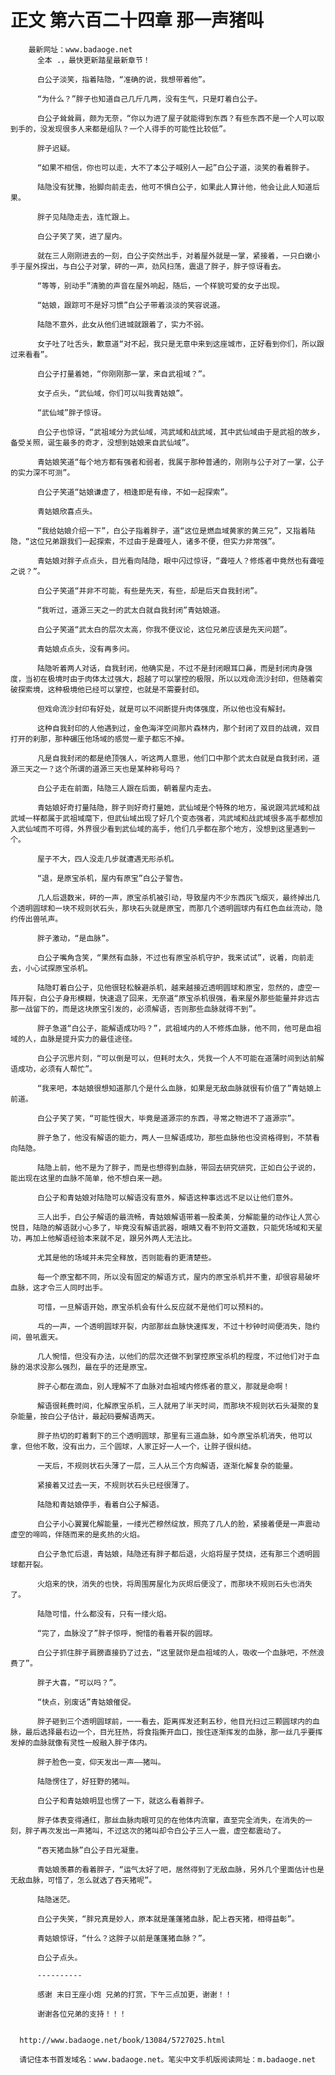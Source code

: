 # 正文 第六百二十四章 那一声猪叫
        最新网址：www.badaoge.net
          全本 .，最快更新踏星最新章节！
      
          白公子淡笑，指着陆隐，“准确的说，我想带着他”。
      
          “为什么？”胖子也知道自己几斤几两，没有生气，只是盯着白公子。
      
          白公子耸耸肩，颇为无奈，“你以为进了屋子就能得到东西？有些东西不是一个人可以取到手的，没发现很多人来都是组队？一个人得手的可能性比较低”。
      
          胖子迟疑。
      
          “如果不相信，你也可以走，大不了本公子喊别人一起”白公子道，淡笑的看着胖子。
      
          陆隐没有犹豫，抬脚向前走去，他可不惧白公子，如果此人算计他，他会让此人知道后果。
      
          胖子见陆隐走去，连忙跟上。
      
          白公子笑了笑，进了屋内。
      
          就在三人刚刚进去的一刻，白公子突然出手，对着屋外就是一掌，紧接着，一只白嫩小手于屋外探出，与白公子对掌，砰的一声，劲风扫荡，震退了胖子，胖子惊讶看去。
      
          “等等，别动手”清脆的声音在屋外响起，随后，一个样貌可爱的女子出现。
      
          “姑娘，跟踪可不是好习惯”白公子带着淡淡的笑容说道。
      
          陆隐不意外，此女从他们进城就跟着了，实力不弱。
      
          女子吐了吐舌头，歉意道“对不起，我只是无意中来到这座城市，正好看到你们，所以跟过来看看”。
      
          白公子打量着她，“你刚刚那一掌，来自武祖域？”。
      
          女子点头，“武仙域，你们可以叫我青姑娘”。
      
          “武仙域”胖子惊讶。
      
          白公子也惊讶，“武祖域分为武仙域，鸿武域和战武域，其中武仙域由于是武祖的故乡，备受关照，诞生最多的奇才，没想到姑娘来自武仙域”。
      
          青姑娘笑道“每个地方都有强者和弱者，我属于那种普通的，刚刚与公子对了一掌，公子的实力深不可测”。
      
          白公子笑道“姑娘谦虚了，相逢即是有缘，不如一起探索”。
      
          青姑娘欣喜点头。
      
          “我给姑娘介绍一下”，白公子指着胖子，道“这位是燃血域黄家的黄三兄”，又指着陆隐，“这位兄弟跟我们一起探索，不过由于是聋哑人，诸多不便，但实力非常强”。
      
          青姑娘对胖子点点头，目光看向陆隐，眼中闪过惊讶，“聋哑人？修炼者中竟然也有聋哑之说？”。
      
          白公子笑道“并非不可能，有些是先天，有些，却是后天自我封闭”。
      
          “我听过，道源三天之一的武太白就自我封闭”青姑娘道。
      
          白公子笑道“武太白的层次太高，你我不便议论，这位兄弟应该是先天问题”。
      
          青姑娘点点头，没有再多问。
      
          陆隐听着两人对话，自我封闭，他确实是，不过不是封闭眼耳口鼻，而是封闭肉身强度，当初在极境时由于肉体太过强大，超越了可以掌控的极限，所以以戏命流沙封印，但随着突破探索境，这种极境他已经可以掌控，也就是不需要封印。
      
          但戏命流沙封印有好处，就是可以不间断提升肉体强度，所以他也没有解封。
      
          这种自我封印的人他遇到过，金色海洋空间那片森林内，那个封闭了双目的战魂，双目打开的刹那，那种碾压他场域的感觉一辈子都忘不掉。
      
          凡是自我封闭的都是绝顶强人，听这两人意思，他们口中那个武太白就是自我封闭，道源三天之一？这个所谓的道源三天也是某种称号吗？
      
          白公子走在前面，陆隐三人跟在后面，朝着屋内走去。
      
          青姑娘好奇打量陆隐，胖子则好奇打量她，武仙域是个特殊的地方，虽说跟鸿武域和战武域一样都属于武祖域麾下，但武仙域出现了好几个变态强者，鸿武域和战武域很多高手都想加入武仙域而不可得，外界很少看到武仙域的高手，他们几乎都在那个地方，没想到这里遇到一个。
      
          屋子不大，四人没走几步就遭遇无形杀机。
      
          “退，是原宝杀机，屋内有原宝”白公子警告。
      
          几人后退数米，砰的一声，原宝杀机被引动，导致屋内不少东西灰飞烟灭，最终掉出几个透明圆球和一块不规则状石头，那块石头就是原宝，而那几个透明圆球内有红色血丝流动，隐约传出兽吼声。
      
          胖子激动，“是血脉”。
      
          白公子嘴角含笑，“果然有血脉，不过也有原宝杀机守护，我来试试”，说着，向前走去，小心试探原宝杀机。
      
          陆隐盯着白公子，见他很轻松躲避杀机，越来越接近透明圆球和原宝，忽然的，虚空一阵开裂，白公子身形模糊，快速退了回来，无奈道“原宝杀机很强，看来屋外那些能量并非远古那一战留下的，而是这块原宝引发的，必须解语，否则那些血脉就得不到”。
      
          胖子急道“白公子，能解语成功吗？”，武祖域内的人不修炼血脉，他不同，他可是血祖域的人，血脉是提升实力的最佳途径。
      
          白公子沉思片刻，“可以倒是可以，但耗时太久，凭我一个人不可能在道蒲时间到达前解语成功，必须有人帮忙”。
      
          “我来吧，本姑娘很想知道那几个是什么血脉，如果是无敌血脉就很有价值了”青姑娘上前道。
      
          白公子笑了笑，“可能性很大，毕竟是道源宗的东西，寻常之物进不了道源宗”。
      
          胖子急了，他没有解语的能力，两人一旦解语成功，那些血脉他也没资格得到，不禁看向陆隐。
      
          陆隐上前，他不是为了胖子，而是也想得到血脉，带回去研究研究，正如白公子说的，能出现在这里的血脉不简单，他不想白来一趟。
      
          白公子和青姑娘对陆隐可以解语没有意外，解语这种事远远不足以让他们意外。
      
          三人出手，白公子解语的最流畅，青姑娘解语带着一股柔美，分解能量的动作让人赏心悦目，陆隐的解语就小心多了，毕竟没有解语武器，眼睛又看不到符文道数，只能凭场域和天星功，再加上他解语经验本来就不足，跟另外两人无法比。
      
          尤其是他的场域并未完全释放，否则能看的更清楚些。
      
          每一个原宝都不同，所以没有固定的解语方式，屋内的原宝杀机并不重，却很容易破坏血脉，这才令三人同时出手。
      
          可惜，一旦解语开始，原宝杀机会有什么反应就不是他们可以预料的。
      
          乓的一声，一个透明圆球开裂，内部那丝血脉快速挥发，不过十秒钟时间便消失，隐约间，兽吼震天。
      
          几人惋惜，但没有办法，以他们的层次还做不到掌控原宝杀机的程度，不过他们对于血脉的渴求没那么强烈，最在乎的还是原宝。
      
          胖子心都在滴血，别人理解不了血脉对血祖域内修炼者的意义，那就是命啊！
      
          解语很耗费时间，化解原宝杀机，三人就用了半天时间，而那块不规则状石头凝聚的复杂能量，按白公子估计，最起码要解语两天。
      
          胖子热切的盯着剩下的三个透明圆球，那里有三道血脉，如今原宝杀机消失，他可以拿，但他不敢，没有出力，三个圆球，人家正好一人一个，让胖子很纠结。
      
          一天后，不规则状石头薄了一层，三人从三个方向解语，逐渐化解复杂的能量。
      
          紧接着又过去一天，不规则状石头已经很薄了。
      
          陆隐和青姑娘停手，看着白公子解语。
      
          白公子小心翼翼化解能量，一缕光芒穆然绽放，照亮了几人的脸，紧接着便是一声震动虚空的啼鸣，伴随而来的是炙热的火焰。
      
          白公子急忙后退，青姑娘，陆隐还有胖子都后退，火焰将屋子焚烧，还有那三个透明圆球都开裂。
      
          火焰来的快，消失的也快，将周围房屋化为灰烬后便没了，而那块不规则石头也消失了。
      
          陆隐可惜，什么都没有，只有一缕火焰。
      
          “完了，血脉没了”胖子惊呼，惋惜的看着开裂的圆球。
      
          白公子抓住胖子肩膀直接扔了过去，“这里就你是血祖域的人，吸收一个血脉吧，不然浪费了”。
      
          胖子大喜，“可以吗？”。
      
          “快点，别废话”青姑娘催促。
      
          胖子砸到三个透明圆球前，一一看去，距离挥发还剩五秒，他目光扫过三颗圆球内的血脉，最后选择最右边一个，目光狂热，将食指撕开血口，按住逐渐挥发的血脉，那一丝几乎要挥发掉的血脉就像有灵性一般融入胖子体内。
      
          胖子脸色一变，仰天发出一声——猪叫。
      
          陆隐愣住了，好狂野的猪叫。
      
          白公子和青姑娘明显也愣了一下，就这么看着胖子。
      
          胖子体表变得通红，那丝血脉肉眼可见的在他体内流窜，直至完全消失，在消失的一刻，胖子再次发出一声猪叫，不过这次的猪叫却令白公子三人一震，虚空都震动了。
      
          “吞天猪血脉”白公子目光凝重。
      
          青姑娘羡慕的看着胖子，“运气太好了吧，居然得到了无敌血脉，另外几个里面估计也是无敌血脉，可惜了，怎么就选了吞天猪呢”。
      
          陆隐迷茫。
      
          白公子失笑，“胖兄真是妙人，原本就是蓬蓬猪血脉，配上吞天猪，相得益彰”。
      
          青姑娘惊讶，“什么？这胖子以前是蓬蓬猪血脉？”。
      
          白公子点头。
      
          ----------
      
          感谢 末日王座小炮 兄弟的打赏，下午三点加更，谢谢！！
      
          谢谢各位兄弟的支持！！！
      
      
      http://www.badaoge.net/book/13084/5727025.html
      
      请记住本书首发域名：www.badaoge.net。笔尖中文手机版阅读网址：m.badaoge.net